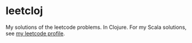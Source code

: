 # leetcloj
My solutions of the leetcode problems. In Clojure. For my Scala solutions, see [my leetcode profile](https://leetcode.com/EvgenyNr/).
